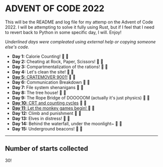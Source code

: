 # ADVENT OF CODE 2022

This will be the README and log file for my attemp on the Advent of Code 2022. I will be attempting to solve it fully using Rust, but if I feel that I need to revert back to Python in some specific day, I will. Enjoy!

*Underlined days were compleated using external help or copying someone else's code.*

* **Day 1:** Calorie Counting! :star2: :star2:
* **Day 2:** Cheating at Rock, Paper, Scissors! :star2: :star2:
* **Day 3:** Compartmentalization of the rations! :star2: :star2:
* **Day 4:** Let's clean the site! :star2: :star2:
* <ins>**Day 5:** CRATEMOVER 9001!</ins> :star2: :star2:
* **Day 6:** Communication Breakdown :star2: :star2:
* **Day 7:** File system shenanigans :star2: :star2:
* **Day 8:** The tree house! :star2: :star2:
* **Day 9:** The Rope Bridge of DOOOOOM (actually it's just physics) :star2: :star2:
* <ins>**Day 10:** CRT and counting cycles</ins> :star2: :star2:
* <ins>**Day 11:** Let the monkey games begin! </ins> :star2: :star2:
* **Day 12:** Climb and punishment :star2: :star2:
* **Day 13:** Elves in distress! :star2: :star2:
* **Day 14:** Behind the waterfall, under the moonlight~ :star2: :star2:
* **Day 15:** Underground beacons! :star2: :star2:

***

## Number of starts collected

30!
